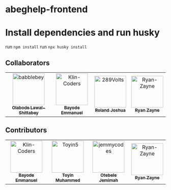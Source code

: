 # abeghelp-frontend

# Install dependencies and run husky

run `npm install`
run `npx husky install`

## Collaborators

<!-- readme: collaborators -start -->
<table>
<tr>
    <td align="center">
        <a href="https://github.com/babblebey">
            <img src="https://avatars.githubusercontent.com/u/25631971?v=4" width="100;" alt="babblebey"/>
            <br />
            <sub><b>Olabode Lawal-Shittabey</b></sub>
        </a>
    </td>
    <td align="center">
        <a href="https://github.com/Klin-Coders">
            <img src="https://avatars.githubusercontent.com/u/49831574?v=4" width="100;" alt="Klin-Coders"/>
            <br />
            <sub><b>Bayode Emmanuel</b></sub>
        </a>
    </td>
    <td align="center">
        <a href="https://github.com/289Volts">
            <img src="https://avatars.githubusercontent.com/u/66239216?v=4" width="100;" alt="289Volts"/>
            <br />
            <sub><b>Roland Joshua</b></sub>
        </a>
    </td>
    <td align="center">
        <a href="https://github.com/Ryan-Zayne">
            <img src="https://avatars.githubusercontent.com/u/93886198?v=4" width="100;" alt="Ryan-Zayne"/>
            <br />
            <sub><b>Ryan Zayne</b></sub>
        </a>
    </td></tr>
</table>
<!-- readme: collaborators -end -->

## Contributors

<!-- readme: contributors -start -->
<table>
<tr>
    <td align="center">
        <a href="https://github.com/Klin-Coders">
            <img src="https://avatars.githubusercontent.com/u/49831574?v=4" width="100;" alt="Klin-Coders"/>
            <br />
            <sub><b>Bayode Emmanuel</b></sub>
        </a>
    </td>
    <td align="center">
        <a href="https://github.com/Toyin5">
            <img src="https://avatars.githubusercontent.com/u/40214690?v=4" width="100;" alt="Toyin5"/>
            <br />
            <sub><b>Toyin Muhammed</b></sub>
        </a>
    </td>
    <td align="center">
        <a href="https://github.com/jemmycodes">
            <img src="https://avatars.githubusercontent.com/u/110843645?v=4" width="100;" alt="jemmycodes"/>
            <br />
            <sub><b>Otebele Jemimah</b></sub>
        </a>
    </td>
    <td align="center">
        <a href="https://github.com/Ryan-Zayne">
            <img src="https://avatars.githubusercontent.com/u/93886198?v=4" width="100;" alt="Ryan-Zayne"/>
            <br />
            <sub><b>Ryan Zayne</b></sub>
        </a>
    </td></tr>
</table>
<!-- readme: contributors -end -->
